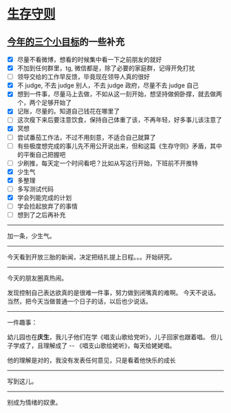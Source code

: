 # [生存守则](https://github.com/yihong0618/gitblog/issues/204)

## [今年的三个小目标](https://github.com/yihong0618/gitblog/issues/202)的一些补充
- [x] 尽量不看微博，想看的时候集中看一下之前朋友的就好
- [x] 不加到任何群里，tg, 微信都是，除了必要的家庭群，记得开免打扰
- [ ] 领导交给的工作早反馈，毕竟现在领导人真的很好
- [x] 不 judge, 不去 judge 别人，不去 judge 政府，尽量不去 judge 自己
- [x] 想到一件事，尽量马上去做，不如从这一刻开始，想坚持做俯卧撑，就去做两个，两个足够开始了
- [x] 记账，尽量的。知道自己钱花在哪里了
- [ ] 这次瘦下来后要注意饮食，保持自己体重了该，不再年轻，好多事儿该注意了
- [x] 冥想
- [ ] 尝试番茄工作法，不过不用刻意，不适合自己就算了
- [ ] 有些极度想完成的事儿先不用公开说出来，但和这篇《生存守则》矛盾，其中的平衡自己把握吧
- [ ] 少刷推，每天定一个时间看吧？比如从写这行开始，下班前不开推特
- [x] 少生气
- [x] 多整理
- [ ] 多写测试代码
- [x] 学会列能完成的计划
- [ ] 学会捡起放弃了的事情
- [ ] 想到了之后再补充

---

加一条，少生气。

---

今天看到开放三胎的新闻，决定把结扎提上日程。。。开始研究。

---

今天的朋友圈真热闹。

发现控制自己表达欲真的是很难一件事，努力做到闭嘴真的难啊。
今天不说话。
当然，把今天当做普通一个日子的话，以后也少说话。

---

一件趣事：

幼儿园也在**庆生**，我儿子他们在学《唱支山歌给党听》，儿子回家也跟着唱。
但儿子学成了，且理解成了 -- 《唱支山歌给姥听》，每天给姥姥唱。

他的理解是对的，我没有发表任何意见，只是看着他快乐的成长

---

写到这儿。



---

别成为情绪的奴隶。